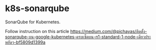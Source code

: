 # k8s-sonarqube

SonarQube for Kubernetes.

Follow instruction on this article
https://medium.com/@pichayas/ติดตั้ง-sonarqube-บน-google-kubernetes-ครบเซ็ตบน-n1-standard-1-node-เดียวประหยัดๆ-bf5809d1399a
